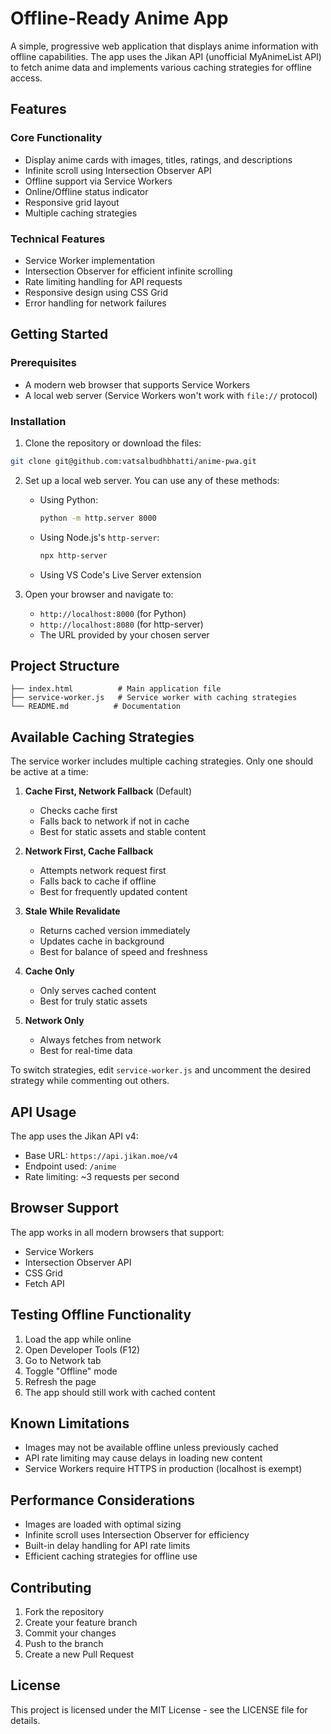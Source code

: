 # Offline-Ready Anime App

A simple, progressive web application that displays anime information with offline capabilities. The app uses the Jikan API (unofficial MyAnimeList API) to fetch anime data and implements various caching strategies for offline access.

## Features

### Core Functionality
- Display anime cards with images, titles, ratings, and descriptions
- Infinite scroll using Intersection Observer API
- Offline support via Service Workers
- Online/Offline status indicator
- Responsive grid layout
- Multiple caching strategies

### Technical Features
- Service Worker implementation
- Intersection Observer for efficient infinite scrolling
- Rate limiting handling for API requests
- Responsive design using CSS Grid
- Error handling for network failures

## Getting Started

### Prerequisites
- A modern web browser that supports Service Workers
- A local web server (Service Workers won't work with `file://` protocol)

### Installation

1. Clone the repository or download the files:
```bash
git clone git@github.com:vatsalbudhbhatti/anime-pwa.git
```

2. Set up a local web server. You can use any of these methods:
   - Using Python:
     ```bash
     python -m http.server 8000
     ```
   - Using Node.js's `http-server`:
     ```bash
     npx http-server
     ```
   - Using VS Code's Live Server extension

3. Open your browser and navigate to:
   - `http://localhost:8000` (for Python)
   - `http://localhost:8080` (for http-server)
   - The URL provided by your chosen server

## Project Structure

```
├── index.html          # Main application file
├── service-worker.js   # Service worker with caching strategies
└── README.md          # Documentation
```

## Available Caching Strategies

The service worker includes multiple caching strategies. Only one should be active at a time:

1. **Cache First, Network Fallback** (Default)
   - Checks cache first
   - Falls back to network if not in cache
   - Best for static assets and stable content

2. **Network First, Cache Fallback**
   - Attempts network request first
   - Falls back to cache if offline
   - Best for frequently updated content

3. **Stale While Revalidate**
   - Returns cached version immediately
   - Updates cache in background
   - Best for balance of speed and freshness

4. **Cache Only**
   - Only serves cached content
   - Best for truly static assets

5. **Network Only**
   - Always fetches from network
   - Best for real-time data

To switch strategies, edit `service-worker.js` and uncomment the desired strategy while commenting out others.

## API Usage

The app uses the Jikan API v4:
- Base URL: `https://api.jikan.moe/v4`
- Endpoint used: `/anime`
- Rate limiting: ~3 requests per second

## Browser Support

The app works in all modern browsers that support:
- Service Workers
- Intersection Observer API
- CSS Grid
- Fetch API

## Testing Offline Functionality

1. Load the app while online
2. Open Developer Tools (F12)
3. Go to Network tab
4. Toggle "Offline" mode
5. Refresh the page
6. The app should still work with cached content

## Known Limitations

- Images may not be available offline unless previously cached
- API rate limiting may cause delays in loading new content
- Service Workers require HTTPS in production (localhost is exempt)

## Performance Considerations

- Images are loaded with optimal sizing
- Infinite scroll uses Intersection Observer for efficiency
- Built-in delay handling for API rate limits
- Efficient caching strategies for offline use

## Contributing

1. Fork the repository
2. Create your feature branch
3. Commit your changes
4. Push to the branch
5. Create a new Pull Request

## License

This project is licensed under the MIT License - see the LICENSE file for details.
